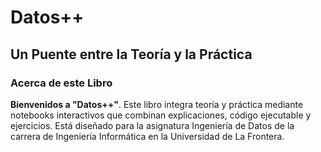# Datos++
## Un Puente entre la Teoría y la Práctica


### **Acerca de este Libro**

**Bienvenidos a "Datos++"**. Este libro integra teoría y práctica mediante notebooks interactivos que combinan explicaciones, código ejecutable y ejercicios. Está diseñado para la asignatura Ingeniería de Datos de la carrera de Ingeniería Informática en la Universidad de La Frontera.